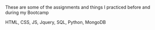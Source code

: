 These are some of the assignments and things I practiced before and during my Bootcamp

HTML, CSS, JS, Jquery, SQL, Python, MongoDB
